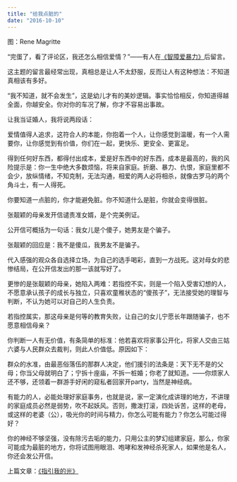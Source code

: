 ```yaml
---
title: "给我点脏的"
date: "2016-10-10"
---
```


图：Rene Magritte

“完蛋了，看了评论区，我还怎么相信爱情？”——有人在[《智障爱暴力》](http://mp.weixin.qq.com/s?__biz=MjM5NDU0Mjk2MQ==&mid=2651622413&idx=1&sn=22983bbbfe2c70f871aa8fdf0bf416d8&chksm=bd7e08138a098105c4df137ed73ccbb36af4cd3b2ac064932bff64d1d590f1137089a8d53d88&scene=21#wechat_redirect)后留言。

这主题的留言最经常出现，真相总是让人不太舒服，反而让人有这种想法：不知道真相该有多好。

“我不知道，就不会发生”，这是幼儿才有的美妙逻辑。事实恰恰相反，你知道得越全面，你越安全。你对你的车况了解，你才不容易出事故。

让我当证婚人，我将说两段话：  

爱情值得人追求，这符合人的本能，你抱着一个人，让你感觉到温暖，有一个人需要你，让你感觉到有价值，你们在一起，更快乐、更安全、更富足。

得到任何好东西，都得付出成本，爱是好东西中的好东西，成本是最高的，我的风险提示是：你一生中绝大多数烦恼，将来自家庭。折磨、暴力、仇恨，家庭里都不会少，放纵情绪，不知克制，无法沟通，相爱的两人必将相杀，就像古罗马的两个角斗士，有一人得死。

你要知道一点脏的，你才能避免脏。你不知道什么是脏，你就会变得很脏。

张靓颖的母亲发开信谴责准女婿，是个完美例证。

公开信可概括为一句话：我女儿是个傻子，她男友是个骗子。

张靓颖的回应是：我不是傻瓜，我男友不是骗子。

代入感强的观众各自选择立场，为自己的选手喝彩，直到一方战死。这对母女的悲惨结局，在公开信发出的那一该就写好了。

更惨的是张靓颖的母亲，她陷入两难：若指控不实，则是一个陷入受害幻想的人，不愿意承认孩子的成长与独立，只喜欢童稚状态的“傻孩子”，无法接受她的理智与判断，不认为她可以对自己的人生负责。

若指控属实，那这母亲是何等的教育失败，让自己的女儿宁愿长年跟随骗子，也不愿意相信母亲？

你判断一人有无价值，有条简单的标准：他若喜欢将家事公开化，将家人交由三姑六婆与人民群众去裁判，则此人价值低。原因如下：

群众的水准，由最恶俗落伍的那群人决定，他们援引的法条是：天下无不是的父母；你当父母就明白了；宁拆十座庙，不拆一桩婚；你老了就知道。——你烦家人还不够，还领着一群游手好闲的窥私者回家开party，当然是神经病。

有能力的人，必能处理好家庭事务，也就是说，家一定演化成讲理的地方，不讲理的家庭成员必然是弱势，吹不起妖风。否则，撒泼打滚，四处诉苦，这样的老母，或这样的老婆（公），吸光你的时间与精力，你怎么可能有能力？你怎么可能过得好？

你的神经不够坚强，没有除污去垢的能力，只用公主的梦幻组建家庭，那么，你家可能成为最脏的地方，你将试图用眼泪、咆哮和发神经杀死家人，如果他是名人，你还会发公开信。

上篇文章：[《指引我的光》](http://mp.weixin.qq.com/s?__biz=MjM5NDU0Mjk2MQ==&mid=2651622419&idx=1&sn=cf8d6c4665bcc9c9a7a2fd4ce4b733be&chksm=bd7e080d8a09811b1340f053d9868ebf58111f52463510af53c82dcb1c0993b16ab233db8553&scene=21#wechat_redirect)
